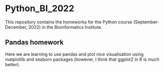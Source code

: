 # Python_BI_2022

This repository contains the homeworks for the Python course (September-December, 2022) in the Bioinformatics Institute.

## Pandas homework

Here we are learning to use pandas and plot nice visualisation using matplotlib and seaborn packages (however, I think that ggplot2 in R is much better).

